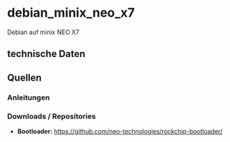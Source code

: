 # debian_minix_neo_x7
Debian auf minix NEO X7

## technische Daten



## Quellen
### Anleitungen

### Downloads / Repositories
  - **Bootloader:** https://github.com/neo-technologies/rockchip-bootloader/
    
